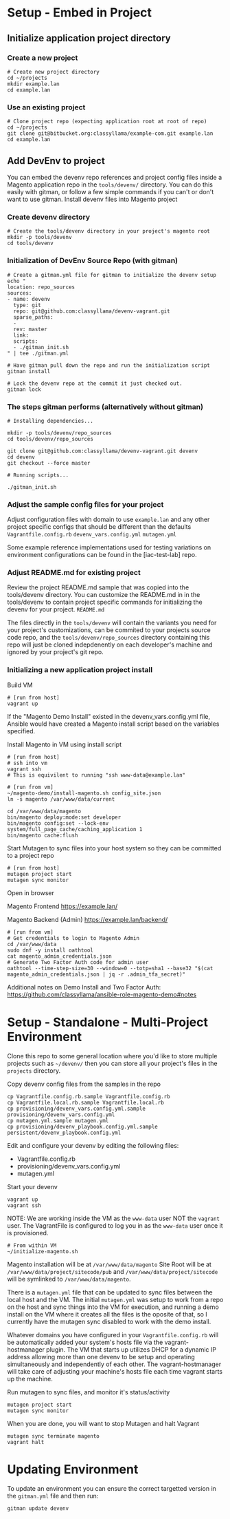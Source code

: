 # Setup - Embed in Project

## Initialize application project directory

### Create a new project

```
# Create new project directory
cd ~/projects
mkdir example.lan
cd example.lan
```

### Use an existing project

```
# Clone project repo (expecting application root at root of repo)
cd ~/projects
git clone git@bitbucket.org:classyllama/example-com.git example.lan
cd example.lan
```

## Add DevEnv to project

You can embed the devenv repo references and project config files inside a Magento application repo in the `tools/devenv/` directory. You can do this easily with gitman, or follow a few simple commands if you can't or don't want to use gitman. Install devenv files into Magento project

### Create devenv directory

```
# Create the tools/devenv directory in your project's magento root
mkdir -p tools/devenv
cd tools/devenv
```

### Initialization of DevEnv Source Repo (with gitman)

```
# Create a gitman.yml file for gitman to initialize the devenv setup
echo "
location: repo_sources
sources:
- name: devenv
  type: git
  repo: git@github.com:classyllama/devenv-vagrant.git
  sparse_paths:
  -
  rev: master
  link:
  scripts:
  - ./gitman_init.sh
" | tee ./gitman.yml

# Have gitman pull down the repo and run the initialization script
gitman install

# Lock the devenv repo at the commit it just checked out.
gitman lock
```

### The steps gitman performs (alternatively without gitman)

```
# Installing dependencies...

mkdir -p tools/devenv/repo_sources
cd tools/devenv/repo_sources

git clone git@github.com:classyllama/devenv-vagrant.git devenv
cd devenv
git checkout --force master
  
# Running scripts...

./gitman_init.sh
```

### Adjust the sample config files for your project

Adjust configuration files with domain to use `example.lan` and any other project specific configs that should be different than the defaults
  `Vagrantfile.config.rb`
  `devenv_vars.config.yml`
  `mutagen.yml`

Some example reference implementations used for testing variations on environment configurations can be found in the [iac-test-lab] repo.

### Adjust README.md for existing project

Review the project README.md sample that was copied into the tools/devenv directory. You can customize the README.md in in the tools/devenv to contain project specific commands for initializing the devenv for your project.
  `README.md`

The files directly in the `tools/devenv` will contain the variants you need for your project's customizations, can be commited to your projects source code repo, and the `tools/devenv/repo_sources` directory containing this repo will just be cloned indepdenently on each developer's machine and ignored by your project's git repo.

### Initializing a new application project install

Build VM

    # [run from host]
    vagrant up

If the "Magento Demo Install" existed in the devenv_vars.config.yml file, Ansible would have created a Magento install script based on the variables specified.

Install Magento in VM using install script

    # [run from host]
    # ssh into vm
    vagrant ssh
    # This is equivilent to running "ssh www-data@example.lan"
    
    # [run from vm]
    ~/magento-demo/install-magento.sh config_site.json
    ln -s magento /var/www/data/current
    
    cd /var/www/data/magento
    bin/magento deploy:mode:set developer
    bin/magento config:set --lock-env system/full_page_cache/caching_application 1
    bin/magento cache:flush

Start Mutagen to sync files into your host system so they can be committed to a project repo

    # [run from host]
    mutagen project start
    mutagen sync monitor

Open in browser

Magento Frontend
https://example.lan/

Magento Backend (Admin)
https://example.lan/backend/

    # [run from vm]
    # Get credentials to login to Magento Admin
    cd /var/www/data
    sudo dnf -y install oathtool
    cat magento_admin_credentials.json
    # Generate Two Factor Auth code for admin user
    oathtool --time-step-size=30 --window=0 --totp=sha1 --base32 "$(cat magento_admin_credentials.json | jq -r .admin_tfa_secret)"

Additional notes on Demo Install and Two Factor Auth: https://github.com/classyllama/ansible-role-magento-demo#notes










# Setup - Standalone - Multi-Project Environment

Clone this repo to some general location where you'd like to store multiple projects such as `~/devenv/` then you can store all your project's files in the `projects` directory.

Copy devenv config files from the samples in the repo

    cp Vagrantfile.config.rb.sample Vagrantfile.config.rb
    cp Vagrantfile.local.rb.sample Vagrantfile.local.rb
    cp provisioning/devenv_vars.config.yml.sample provisioning/devenv_vars.config.yml
    cp mutagen.yml.sample mutagen.yml
    cp provisioning/devenv_playbook.config.yml.sample persistent/devenv_playbook.config.yml

Edit and configure your devenv by editing the following files:

- Vagrantfile.config.rb
- provisioning/devenv_vars.config.yml
- mutagen.yml

Start your devenv

    vagrant up
    vagrant ssh

NOTE:
We are working inside the VM as the `www-data` user NOT the `vagrant` user. The VagrantFile is configured to log you in as the `www-data` user once it is provisioned.

    # From within VM
    ~/initialize-magento.sh

Magento installation will be at `/var/www/data/magento`
Site Root will be at `/var/www/data/project/sitecode/pub` and `/var/www/data/project/sitecode` will be symlinked to `/var/www/data/magento`.

There is a `mutagen.yml` file that can be updated to sync files between the local host and the VM. The initial `mutagen.yml` was setup to work from a repo on the host and sync things into the VM for execution, and running a demo install on the VM where it creates all the files is the oposite of that, so I currently have the mutagen sync disabled to work with the demo install.

Whatever domains you have configured in your `Vagrantfile.config.rb` will be automatically added your system's hosts file via the vagrant-hostmanager plugin. The VM that starts up utilizes DHCP for a dynamic IP address allowing more than one devenv to be setup and operating simultaneously and independently of each other. The vagrant-hostmanager will take care of adjusting your machine's hosts file each time vagrant starts up the machine.

Run mutagen to sync files, and monitor it's status/activity

    mutagen project start
    mutagen sync monitor

When you are done, you will want to stop Mutagen and halt Vagrant

    mutagen sync terminate magento
    vagrant halt

# Updating Environment

To update an environment you can ensure the correct targetted version in the `gitman.yml` file and then run:

    gitman update devenv
